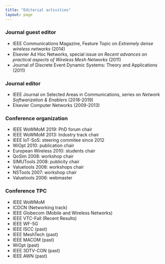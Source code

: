 ```yaml
---
title: "Editorial activities"
layout: page
---
```


### Journal guest editor

- IEEE Communications Magazine, Feature Topic on _Extremely dense wireless networks_ (2014)
- Elsevier Ad Hoc Networks, special issue on _Recent advances on practical aspects of Wireless Mesh Networks_ (2011)
- Journal of Discrete Event Dynamic Systems: Theory and Applications (2011)

### Journal editor

- IEEE Journal on Selected Areas in Communications, series on _Network Softwarization & Enablers_ (2018-2019)
- Elsevier Computer Networks (2009-2013)

### Conference organization

- IEEE WoWMoM 2019: PhD forum chair
- IEEE WoWMoM 2013: Industry track chair
- IEEE IoT-SoS: steering commitee since 2012
- WiOpt 2010: publication chair
- European Wireless 2010: students chair
- QoSim 2008: workshop chair
- SIMUTools 2008: publicity chair
- Valuetools 2008: workshops chair
- NSTools 2007: workshop chair
- Valuetools 2006: webmaster

### Conference TPC

- IEEE WoWMoM
- ICDCN (Networking track)
- IEEE Globecom (Mobile and Wireless Networks)
- IEEE VTC-Fall (Recent Results)
- IEEE WF-5G
- IEEE ISCC (past)
- IEEE MeshTech (past)
- IEEE MACOM (past)
- WiOpt (past)
- IEEE 3DTV-CON (past)
- IEEE AWN (past)
